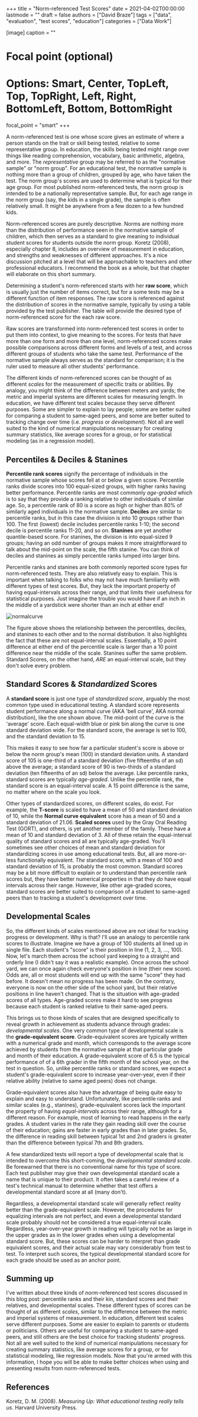 +++
title = "Norm-referenced Test Scores"
date = 2021-04-02T00:00:00
lastmode = ""
draft = false
authors = ["David Braze"]
tags = ["data", "evaluation", "test scores", "education"]
categories = ["Data Work"]

[image]
  caption = ""
  # Focal point (optional)
  # Options: Smart, Center, TopLeft, Top, TopRight, Left, Right, BottomLeft, Bottom, BottomRight
  focal_point = "smart"
+++

A norm-referenced test is one whose score gives an estimate of where a person stands on the trait or skill being tested, relative to some representative group. In education, the skills being tested might range over things like reading comprehension, vocabulary, basic arithmetic, algebra, and more. The *representative* group may be referred to as the "normative sample" or "norm group". For an educational test, the normative sample is nothing more than a group of children, grouped by age, who have taken the test. The norm group's scores are used to determine what is typical for their age group. For most published norm-referenced tests, the norm group is intended to be a nationally representative sample. But, for each age range in the norm group (say, the kids in a single grade), the sample is often relatively small. It might be anywhere from a few dozen to a few hundred kids. 

Norm-referenced scores are purely descriptive. Norms are nothing more than the distribution of performance seen in the normative sample of children, which then serves as a standard to give meaning to individual student scores for students outside the norm group. Koretz (2008), especially chapter 8, includes an overview of measurement in education, and strengths and weaknesses of different approaches. It's a nice discussion pitched at a level that will be approachable to teachers and other professional educators. I recommend the book as a whole, but that chapter will elaborate on this short summary.

Determining a student's norm-referenced starts with her **raw score**, which is usually just the number of items correct, but for a some tests may be a different function of item responses. The raw score is  referenced against the distribution of scores in the normative sample, typically by using a table provided by the test publisher. The table will provide the desired type of norm-referenced score for the each raw score. 

Raw scores are transformed into norm-referenced test scores in order to put them into context, to give meaning to the scores. For tests that have more than one form and more than one level, norm-referenced scores make possible comparisons across different forms and levels of a test, and across different groups of students who take the same test. Performance of the normative sample always serves as the standard for comparison; it is the ruler used to measure all other students' performance.

The different kinds of norm-referenced scores can be thought of as different *scales* for the measurement of specific traits or abilities. By analogy, you might think of the difference between meters and yards; the metric and imperial systems are different scales for measuring length. In education, we have different test scales because they serve different purposes. Some are simpler to explain to lay people; some are better suited for comparing a student to same-aged peers, and some are better suited to tracking change over time (i.e. *progress* or *development*). Not all are well suited to the kind of numerical manipulations necessary for creating summary statistics, like average scores for a group, or for statistical modeling (as in a regression model). 

## Percentiles & Deciles & Stanines

**Percentile rank scores** signify the percentage of individuals in the normative sample whose scores fell at or below a given score. Percentile ranks divide scores into 100 equal-sized groups, with higher ranks having better performance. Percentile ranks are most commonly *age-graded* which is to say that they provide a ranking relative to other individuals of similar age. So, a percentile rank of 80 is a score as high or higher than 80% of similarly aged individuals in the normative sample. **Deciles** are similar to percentile ranks, but in this case the division is into 10 groups rather than 100. The first (lowest) decile includes percentile ranks 1-10; the second decile is percentile ranks 11-20, and so on. **Stanines** are yet another quantile-based score. For stanines, the division is into equal-sized 9 groups; having an odd number of groups makes it more straightforward to talk about the mid-point on the scale, the fifth stanine. You can think of deciles and stanines as simply percentile ranks lumped into larger bins. 

Percentile ranks and stanines are both commonly reported score types for norm-referenced tests. They are also relatively easy to explain. This is important when talking to folks who may not have much familiarity with different types of test scores. But, they lack the important property of having equal-intervals across their range, and that limits their usefulness for statistical purposes. Just imagine the trouble you would have if an inch in the middle of a yardstick were shorter than an inch at either end!

![normalcurve](/img/normal.png)

The figure above shows the relationship between the percentiles, deciles, and stanines to each other and to the normal distribution. It also highlights the fact that these are not equal-interval scales. Essentially, a 10 point difference at either end of the percentile scale is larger than a 10 point difference near the middle of the scale. Stanines suffer the same problem. Standard Scores, on the other hand, *ARE* an equal-interval scale, but they don't solve every problem.

## Standard Scores & *Standardized* Scores

A **standard score** is just one type of *standardized score*, arguably the most common type used in educational testing. A standard score represents student performance along a normal curve (AKA 'bell curve', AKA normal distribution), like the one shown above. The mid-point of the curve is the 'average' score. Each equal-width blue or pink bin along the curve is one standard deviation wide. For the standard score, the average is set to 100, and the standard deviation to 15. 

This makes it easy to see how far a particular student's score is above or below the norm group's mean (100) in standard deviation units. A standard score of 105 is one-third of a standard deviation (five fifteenths of an sd) above the average; a standard score of 90 is two-thirds of a standard deviation (ten fifteenths of an sd) below the average. Like percentile ranks, standard scores are typically *age-graded*. Unlike the percentile rank, the standard score is an equal-interval scale. A 15 point difference is the same, no matter where on the scale you look.

Other types of standardized scores, on different scales, do exist. For example, the **T-score** is scaled to have a mean of 50 and standard deviation of 10, while the **Normal curve equivalent** score has a mean of 50 and a standard deviation of 21.06. **Scaled scores** used by the Gray Oral Reading Test (GORT), and others, is yet another member of the family. These have a mean of 10 and standard deviation of 3. All of these retain the equal-interval quality of standard scores and all are typically age-graded. You'll sometimes see other choices of mean and standard deviation for standardizing scores in use among educational tests. But, all are more-or-less functionally equivalent. *The* standard score, with a mean of 100 and standard deviation of 15, is probably the most common. Standard scores may be a bit more difficult to explain or to understand than percentile rank scores but, they have better numerical properties in that they *do* have equal intervals across their range. However, like other age-graded scores, standard scores are better suited to comparison of a student to same-aged peers than to tracking a student's development over time. 

## Developmental Scales

So, the different kinds of scales mentioned above are not ideal for tracking progress or development. Why is that? I'll use an analogy to percentile rank scores to illustrate. Imagine we have a group of 100 students all lined up in single file. Each student's "score" is their position in line (1, 2, 3, ..., 100). Now, let's march them across the school yard keeping to a straight and orderly line (I didn't say it was a realistic example). Once across the school yard, we can once again check everyone's position in line (their new score). Odds are, all or most students will end up with the same "score" they had before. It doesn't mean no progress has been made. On the contrary, everyone is now on the other side of the school yard, but their relative positions in line haven't changed. That is the situation with age-graded scores of all types. Age-graded scores make it hard to see progress because each student is ranked relative to their same-aged peers. 

This brings us to those kinds of scales that are designed specifically to reveal growth in achievement as students advance through grades: *developmental scales*. One very common type of developmental scale is the **grade-equivalent score**. Grade-equivalent scores are typically written with a numerical grade and month, which corresponds to the average score achieved by students from the normative sample at that particular grade and month of their education. A grade-equivalent score of 6.5 is the typical performance of of a 6th grader in the fifth month of the school year, on the test in question. So, unlike percentile ranks or standard scores, we expect a student's grade-equivalent score to increase year-over-year, even if their relative ability (relative to same aged peers) does not change.

Grade-equivalent scores also have the advantage of being quite easy to explain and easy to understand. Unfortunately, like percentile ranks and similar scales (e.g., stanines), grade-equivalent scores lack the important the property of having *equal-intervals* across their range, although for a different reason. For example, most of learning to read happens in the early grades. A student varies in the rate they gain reading skill over the course of their education; gains are faster in early grades than in later grades. So, the difference in reading skill between typical 1st and 2nd graders is greater than the difference between typical 7th and 8th graders. 

A few standardized tests will report a type of developmental scale that is intended to overcome this short-coming, the *developmental standard scale*. Be forewarned that there is no conventional name for this type of score. Each test publisher may give their own developmental standard scale a name that is unique to their product. It often takes a careful review of a test's technical manual to determine whether that test offers a developmental standard score at all (many don't). 

Regardless, a developmental standard scale will generally reflect reality better than the grade-equivalent scale. However, the procedures for equalizing intervals are not perfect, and even a developmental standard scale probably should not be considered a true equal-interval scale. Regardless, year-over-year growth in reading will typically not be as large in the upper grades as in the lower grades when using a developmental standard score. But, these scores can be harder to interpret than grade equivalent scores, and their actual scale may vary considerably from test to test. To interpret such scores, the typical developmental standard score for each grade should be used as an anchor point.

## Summing up

I've written about three kinds of norm-referenced test scores discussed in this blog post: percentile ranks and their kin, standard scores and their relatives, and developmental scales. These different types of scores can be thought of as different *scales*, similar to the difference between the metric and imperial systems of measurement. In education, different test scales serve different purposes. Some are easier to explain to parents or students or politicians. Others are useful for comparing a student to same-aged peers, and still others are the best choice for tracking students' progress. Not all are well suited to the kind of numerical manipulations necessary for creating summary statistics, like average scores for a group, or for statistical modeling, like regression models. Now that you're armed with this information, I hope you will be able to make better choices when using and presenting results from norm-referenced tests.

## References

Koretz, D. M. (2008). *Measuring Up: What educational testing really tells us*. Harvard University Press.
 
